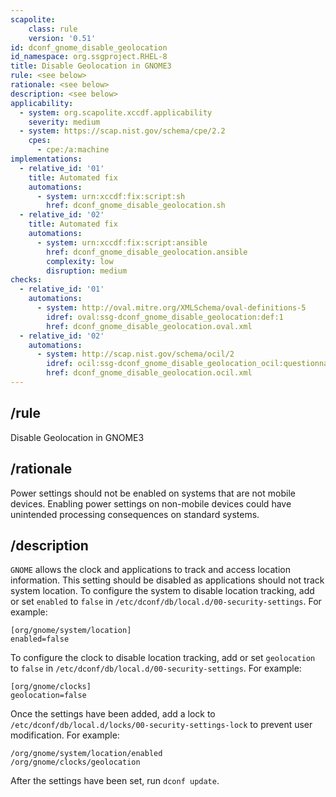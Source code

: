 ```yaml
---
scapolite:
    class: rule
    version: '0.51'
id: dconf_gnome_disable_geolocation
id_namespace: org.ssgproject.RHEL-8
title: Disable Geolocation in GNOME3
rule: <see below>
rationale: <see below>
description: <see below>
applicability:
  - system: org.scapolite.xccdf.applicability
    severity: medium
  - system: https://scap.nist.gov/schema/cpe/2.2
    cpes:
      - cpe:/a:machine
implementations:
  - relative_id: '01'
    title: Automated fix
    automations:
      - system: urn:xccdf:fix:script:sh
        href: dconf_gnome_disable_geolocation.sh
  - relative_id: '02'
    title: Automated fix
    automations:
      - system: urn:xccdf:fix:script:ansible
        href: dconf_gnome_disable_geolocation.ansible
        complexity: low
        disruption: medium
checks:
  - relative_id: '01'
    automations:
      - system: http://oval.mitre.org/XMLSchema/oval-definitions-5
        idref: oval:ssg-dconf_gnome_disable_geolocation:def:1
        href: dconf_gnome_disable_geolocation.oval.xml
  - relative_id: '02'
    automations:
      - system: http://scap.nist.gov/schema/ocil/2
        idref: ocil:ssg-dconf_gnome_disable_geolocation_ocil:questionnaire:1
        href: dconf_gnome_disable_geolocation.ocil.xml
---
```



## /rule

Disable Geolocation in GNOME3

## /rationale

Power
settings should not be enabled on systems that are not mobile devices.
Enabling power settings on non-mobile devices could have unintended
processing consequences on standard systems.

## /description

`GNOME`
allows the clock and applications to track and access location
information. This setting should be disabled as applications should not
track system location. To configure the system to disable location
tracking, add or set `enabled` to `false` in
`/etc/dconf/db/local.d/00-security-settings`. For example:

``` 
[org/gnome/system/location]
enabled=false
```

To configure the clock to disable location tracking, add or set
`geolocation` to `false` in
`/etc/dconf/db/local.d/00-security-settings`. For example:

``` 
[org/gnome/clocks]
geolocation=false
```

Once the settings have been added, add a lock to
`/etc/dconf/db/local.d/locks/00-security-settings-lock` to prevent user
modification. For example:

``` 
/org/gnome/system/location/enabled
/org/gnome/clocks/geolocation
```

After the settings have been set, run `dconf update`.
